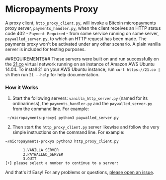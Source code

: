 # Micropayments Proxy
A proxy client, `http_proxy_client.py`, will invoke a Bitcoin micropayments proxy server, `payments_handler.py`, when the client receives an HTTP status code 402 - `Payment Required` - from some service running on some server, `paywalled_server.py`, to which an HTTP request has been made. The payments proxy won't be activated under any other scenario. A plain vanilla server is included for testing purposes.

##REQUIREMENTS##
These servers were built on and run successfully on the [21.co](https://21.co) virtual network running on an instance of Amazon AWS Ubuntu 14.04. To install 21 on your AWS Ubuntu instance, run `curl https://21.co | sh` then run `21 --help` for help documentation. 
 
### How it Works

1. Start the following servers: `vanilla_http_server.py` (named for its
ordinariness), the `payments_handler.py` and the `paywalled_server.py` from the
command line. For example:
```
 ~/micropayments-proxy$ python3 paywalled_server.py
 ```
 2. Then start the `http_proxy_client.py` server likewise and follow the very simple
 instructions on the command line. For example:
 ```
 ~/micropayments-proxy$ python3 http_proxy_client.py
 
         1.VANILLA_SERVER
         2.PAYWALLED_SERVER
         3.QUIT
 [+] please select a number to continue to a server:
 ```
 
 And that's it! Easy! For any problems or questions, [please open an
 issue](https://github.com/skynode/blockchain-dev/issues/new).
